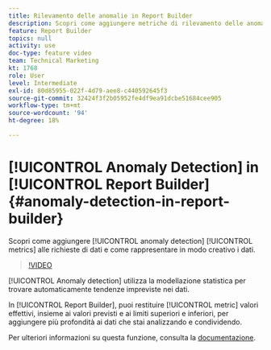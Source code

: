 ```yaml
---
title: Rilevamento delle anomalie in Report Builder
description: Scopri come aggiungere metriche di rilevamento delle anomalie alle richieste di dati e come effettuare un grafico creativo dei dati.
feature: Report Builder
topics: null
activity: use
doc-type: feature video
team: Technical Marketing
kt: 1768
role: User
level: Intermediate
exl-id: 80d85955-022f-4d79-aee8-c440592645f3
source-git-commit: 32424f3f2b05952fe4df9ea91dcbe51684cee905
workflow-type: tm+mt
source-wordcount: '94'
ht-degree: 18%

---
```


# [!UICONTROL Anomaly Detection] in [!UICONTROL Report Builder] {#anomaly-detection-in-report-builder}

Scopri come aggiungere [!UICONTROL anomaly detection] [!UICONTROL metrics] alle richieste di dati e come rappresentare in modo creativo i dati.

>[!VIDEO](https://video.tv.adobe.com/v/23543/?quality=12)

[!UICONTROL Anomaly detection] utilizza la modellazione statistica per trovare automaticamente tendenze impreviste nei dati.

In [!UICONTROL Report Builder], puoi restituire [!UICONTROL metric] valori effettivi, insieme ai valori previsti e ai limiti superiori e inferiori, per aggiungere più profondità ai dati che stai analizzando e condividendo.

Per ulteriori informazioni su questa funzione, consulta la [documentazione](https://marketing.adobe.com/resources/help/en_US/arb/anomaly_detection.html).

